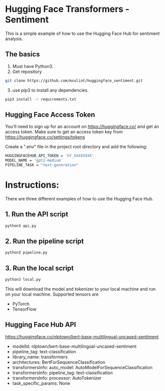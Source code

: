 # Hugging Face Transformers - Sentiment

This is a simple example of how to use the Hugging Face Hub for sentiment analysis.

## The basics

1. Must have Python3.
2. Get repository
```bash
git clone https://github.com/msuliot/huggingface_sentiment.git 
```
3. use pip3 to install any dependencies.
```bash
pip3 install -r requirements.txt
```

## Hugging Face Access Token

You'll need to sign up for an account on https://huggingface.co/ and get an access token.
Make sure to get an access token key from https://huggingface.co/settings/tokens

Create a ".env" file in the project root directory and add the following:
```bash
HUGGINGFACEHUB_API_TOKEN = 'hf_XXXXXXXX'
MODEL_NAME = 'gpt2-medium'
PIPELINE_TASK = "text-generation"
```

# Instructions:

There are three different examples of how to use the Hugging Face Hub.

## 1. Run the API script
```bash
python3 api.py
```

## 2. Run the pipeline script
```bash
python3 pipeline.py
```

## 3. Run the local script
```bash
python3 local.py
```
This will download the model and tokenizer to your local machine and run on your local machine.
Supported tensors are 
- PyTorch 
- TensorFlow

## Hugging Face Hub API 
https://huggingface.co/nlptown/bert-base-multilingual-uncased-sentiment
- modelId: nlptown/bert-base-multilingual-uncased-sentiment
- pipeline_tag: text-classification
- library_name: transformers
- architectures: BertForSequenceClassification
- transformersInfo: auto_model: AutoModelForSequenceClassification
- transformersInfo: pipeline_tag: text-classification
- transformersInfo: processor: AutoTokenizer
- task_specific_params: None